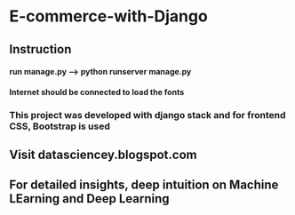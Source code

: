 # E-commerce-with-Django
## Instruction 
#### run manage.py --> python runserver manage.py
#### Internet should be connected to load the fonts

### This project was developed with django stack and for frontend CSS, Bootstrap is used

## Visit datasciencey.blogspot.com
## For detailed insights, deep intuition on Machine LEarning and Deep Learning
